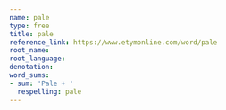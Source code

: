 ```yaml
---
name: pale
type: free
title: pale
reference_link: https://www.etymonline.com/word/pale
root_name: 
root_language: 
denotation: 
word_sums:
- sum: 'Pale + '
  respelling: pale
---
```

